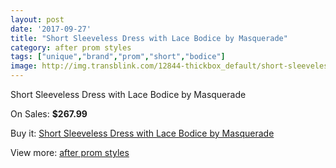 ```yaml
---
layout: post
date: '2017-09-27'
title: "Short Sleeveless Dress with Lace Bodice by Masquerade"
category: after prom styles
tags: ["unique","brand","prom","short","bodice"]
image: http://img.transblink.com/12844-thickbox_default/short-sleeveless-dress-with-lace-bodice-by-masquerade.jpg
---
```

Short Sleeveless Dress with Lace Bodice by Masquerade

On Sales: **$267.99**
<a href="https://www.transblink.com/en/after-prom-styles/4143-short-sleeveless-dress-with-lace-bodice-by-masquerade.html"><amp-img layout="responsive" width="600" height="600" src="//img.transblink.com/12844-thickbox_default/short-sleeveless-dress-with-lace-bodice-by-masquerade.jpg" alt="Short Sleeveless Dress with Lace Bodice by Masquerade 0" /></a>
<a href="https://www.transblink.com/en/after-prom-styles/4143-short-sleeveless-dress-with-lace-bodice-by-masquerade.html"><amp-img layout="responsive" width="600" height="600" src="//img.transblink.com/12846-thickbox_default/short-sleeveless-dress-with-lace-bodice-by-masquerade.jpg" alt="Short Sleeveless Dress with Lace Bodice by Masquerade 1" /></a>
<a href="https://www.transblink.com/en/after-prom-styles/4143-short-sleeveless-dress-with-lace-bodice-by-masquerade.html"><amp-img layout="responsive" width="600" height="600" src="//img.transblink.com/12845-thickbox_default/short-sleeveless-dress-with-lace-bodice-by-masquerade.jpg" alt="Short Sleeveless Dress with Lace Bodice by Masquerade 2" /></a>

Buy it: [Short Sleeveless Dress with Lace Bodice by Masquerade](https://www.transblink.com/en/after-prom-styles/4143-short-sleeveless-dress-with-lace-bodice-by-masquerade.html "Short Sleeveless Dress with Lace Bodice by Masquerade")

View more: [after prom styles](https://www.transblink.com/en/55-after-prom-styles "after prom styles")